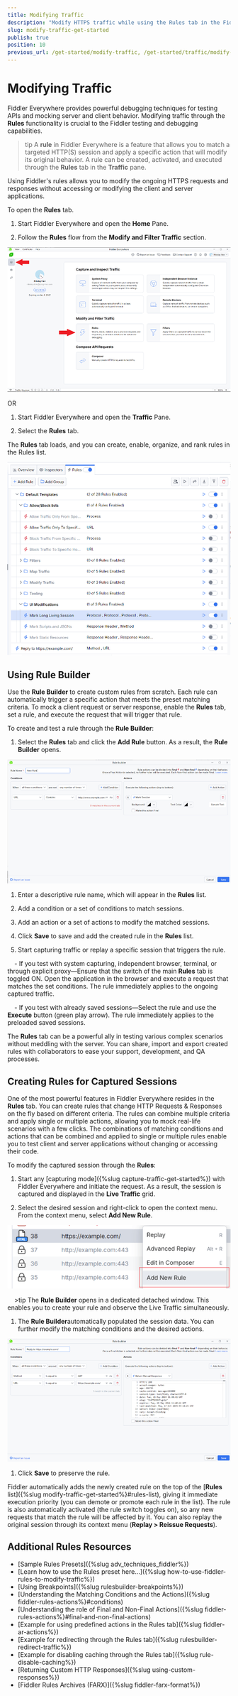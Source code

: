 ```yaml
---
title: Modifying Traffic
description: "Modify HTTPS traffic while using the Rules tab in the Fiddler Everywhere web-debugging proxy tool."
slug: modify-traffic-get-started
publish: true
position: 10
previous_url: /get-started/modify-traffic, /get-started/traffic/modify-traffic, /traffic/modify-traffic, /user-guide/rules, /get-started/mock-server-response, /mock-server-response, /knowledge-base/autoresponder, /user-guide/live-traffic/rules, /user-guide/live-traffic/rules-builder, /user-guide/live-traffic/autoresponder
---
```


# Modifying Traffic

Fiddler Everywhere provides powerful debugging techniques for testing APIs and mocking server and client behavior. Modifying traffic through the **Rules** functionality is crucial to the Fiddler testing and debugging capabilities. 

>tip A **rule** in Fiddler Everywhere is a feature that allows you to match a targeted HTTP(S) session and apply a specific action that will modify its original behavior. A rule can be created, activated, and executed through the **Rules** tab in the **Traffic** pane.

Using Fiddler's rules allows you to modify the ongoing HTTPS requests and responses without accessing or modifying the client and server applications.

To open the **Rules** tab.

1. Start Fiddler Everywhere and open the **Home** Pane.

1. Follow the **Rules** flow from the **Modify and Filter Traffic** section.

 ![Using the Fiddler's rules from the **Home** pane](../images/rules/rules-tutorial-flow.png)

OR

1. Start Fiddler Everywhere and open the **Traffic** Pane.

1. Select the **Rules** tab.

The **Rules** tab loads, and you can create, enable, organize, and rank rules in the Rules list.

![Example of active Rules tab with rules and groups](../images/rules/rules-tab-active.png)

## Using Rule Builder

Use the **Rule Builder** to create custom rules from scratch. Each rule can automatically trigger a specific action that meets the preset matching criteria. To mock a client request or server response, enable the **Rules** tab, set a rule, and execute the request that will trigger that rule.

To create and test a rule through the **Rule Builder**:

1. Select the **Rules** tab and click the **Add Rule** button. As a result, the **Rule Builder** opens.

 ![Adding new rule for modifying an HTTPS session through the Rule Builder](../images/rules/rules-builder-new-rule.png)

1. Enter a descriptive rule name, which will appear in the **Rules** list.

1. Add a condition or a set of conditions to match sessions.

1. Add an action or a set of actions to modify the matched sessions.

1. Click **Save** to save and add the created rule in the **Rules** list.

1. Start capturing traffic or replay a specific session that triggers the rule.

    - If you test with system capturing, independent browser, terminal, or through explicit proxy&mdash;Ensure that the switch of the main **Rules** tab is toggled ON. Open the application in the browser and execute a request that matches the set conditions. The rule immediately applies to the ongoing captured traffic.

    - If you test with already saved sessions&mdash;Select the rule and use the **Execute** button (green play arrow). The rule immediately applies to the preloaded saved sessions.

The **Rules** tab can be a powerful ally in testing various complex scenarios without meddling with the server. You can share, import and export created rules with collaborators to ease your support, development, and QA processes.

## Creating Rules for Captured Sessions

One of the most powerful features in Fiddler Everywhere resides in the **Rules** tab. You can create rules that change HTTP Requests & Responses on the fly based on different criteria. The rules can combine multiple criteria and apply single or multiple actions, allowing you to mock real-life scenarios with a few clicks. The combinations of matching conditions and actions that can be combined and applied to single or multiple rules enable you to test client and server applications without changing or accessing their code. 

To modify the captured session through the **Rules**:

1. Start any [capturing mode]({%slug capture-traffic-get-started%}) with Fiddler Everywhere and initiate the request. As a result, the session is captured and displayed in the **Live Traffic** grid.

1. Select the desired session and right-click to open the context menu. From the context menu, select **Add New Rule**.

 ![Add new rule through selecting a session and using the context menu](../images/rules/add-new-rule-context-menu.png)

    >tip The **Rule Builder** opens in a dedicated detached window. This enables you to create your rule and observe the Live Traffic simultaneously.

1. The **Rule Builder**automatically populated the session data. You can further modify the matching conditions and the desired actions. 

 ![Automatically loaded session in Rules builder](../images/rules/add-new-rule-loaded-in-rules-builder.png)

1. Click **Save** to preserve the rule.

Fiddler automatically adds the newly created rule on the top of the [**Rules** list]({%slug modify-traffic-get-started%}#rules-list), giving it immediate execution priority (you can demote or promote each rule in the list). The rule is also automatically activated (the rule switch toggles on), so any new requests that match the rule will be affected by it. You can also replay the original session through its context menu (**Replay > Reissue Requests**).

## Additional Rules Resources

- [Sample Rules Presets]({%slug adv_techniques_fiddler%})
- [Learn how to use the Rules preset here...]({%slug how-to-use-fiddler-rules-to-modify-traffic%})
- [Using Breakpoints]({%slug rulesbuilder-breakpoints%})
- [Understanding the Matching Conditions and the Actions]({%slug fiddler-rules-actions%}#conditions)
- [Understanding the role of Final and Non-Final Actions]({%slug fiddler-rules-actions%}#final-and-non-final-actions)
- [Example for using predefined actions in the Rules tab]({%slug fiddler-ar-actions%})
- [Example for redirecting through the Rules tab]({%slug rulesbuilder-redirect-traffic%})
- [Example for disabling caching through the Rules tab]({%slug rule-disable-caching%})
- [Returning Custom HTTP Responses]({%slug using-custom-responses%})
- [Fiddler Rules Archives (FARX)]({%slug fiddler-farx-format%})